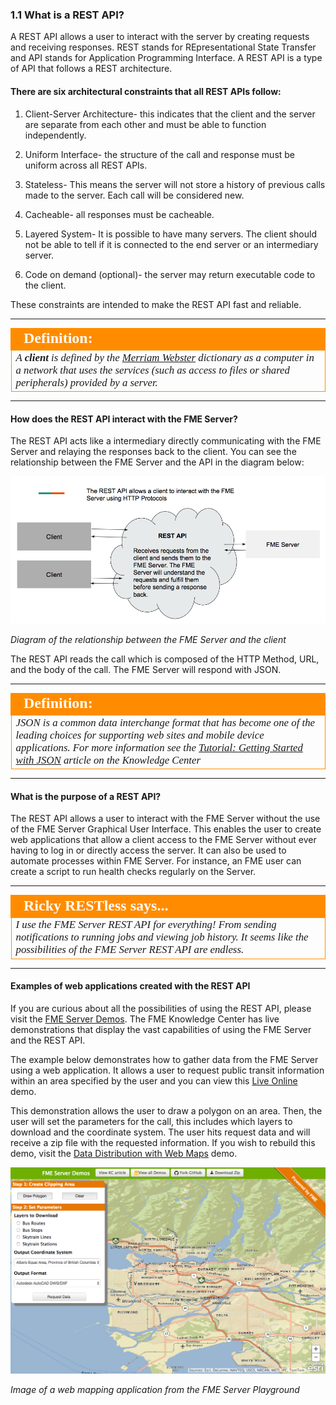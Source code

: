 ### 1.1 What is a REST API?

A REST API allows a user to interact with the server by creating
requests and receiving responses. REST stands for REpresentational State
Transfer and API stands for Application Programming Interface. A REST
API is a type of API that follows a REST architecture.

#### There are six architectural constraints that all REST APIs follow:

1.  Client-Server Architecture- this indicates that the client and the server are separate from each other and must be able to function independently.

2.  Uniform Interface- the structure of the call and response must be
uniform across all REST APIs.

3.  Stateless- This means the server will not store a history of previous calls made to the server. Each call will be considered new.

4.  Cacheable- all responses must be cacheable.

5.  Layered System- It is possible to have many servers. The client should not be able to tell if it is connected to the end server or an intermediary server.

6.  Code on demand (optional)- the server may return executable code to the client.

These constraints are intended to make the REST API fast and reliable.

---

<!--Tip Section-->

<table style="border-spacing: 0px">
<tr>
<td style="vertical-align:middle;background-color:darkorange;border: 2px solid darkorange">
<i class="fa fa-info-circle fa-lg fa-pull-left fa-fw" style="color:white;padding-right: 12px;vertical-align:text-top"></i>
<span style="color:white;font-size:x-large;font-weight: bold;font-family:serif">Definition: </span>
</td>
</tr>

<tr>
<td style="border: 1px solid darkorange">
<span style="font-family:serif; font-style:italic; font-size:larger">
A <b>client</b> is defined by the <a href=”https://www.merriam-webster.com/dictionary/client>Merriam Webster</a> dictionary as a computer in a network that uses the services (such as access to files or shared peripherals) provided by a server.
</span>
</td>
</tr>
</table>

---

#### How does the REST API interact with the FME Server?

The REST API acts like a intermediary directly communicating with the FME
Server and relaying the responses back to the client. You can see the
relationship between the FME Server and the API in the diagram below:

![](./Images/image1.1.1.REST.png)

*Diagram of the relationship between the FME Server and the
client*

The REST API reads the call which is composed of the HTTP Method, URL, and
the body of the call. The FME Server will respond with JSON.

---

<!--Definition Section-->

<table style="border-spacing: 0px">
<tr>
<td style="vertical-align:middle;background-color:darkorange;border: 2px solid darkorange">
<i class="fa fa-info-circle fa-lg fa-pull-left fa-fw" style="color:white;padding-right: 12px;vertical-align:text-top"></i>
<span style="color:white;font-size:x-large;font-weight: bold;font-family:serif">Definition:</span>
</td>
</tr>

<tr>
<td style="border: 1px solid darkorange">
<span style="font-family:serif; font-style:italic; font-size:larger">
JSON is a common data interchange format that has become one of the leading choices for supporting web sites and mobile device applications. For more information see the <a href=”https://knowledge.safe.com/articles/39188/tutorial-getting-started-with-json.html>Tutorial: Getting Started with JSON</a> article on the Knowledge Center

</span>
</td>
</tr>
</table>

---


#### What is the purpose of a REST API?

The REST API allows a user to interact with the FME Server without the
use of the FME Server Graphical User Interface. This enables the user to
create web applications that allow a client access to the FME Server
without ever having to log in or directly access the server. It can also
be used to automate processes within FME Server. For instance, an FME
user can create a script to run health checks regularly on the Server.

---

<table style="border-spacing: 0px">
<tr>
<td style="vertical-align:middle;background-color:darkorange;border: 2px solid darkorange">
<i class="fa fa-quote-left fa-lg fa-pull-left fa-fw" style="color:white;padding-right: 12px;vertical-align:text-top"></i>
<span style="color:white;font-size:x-large;font-weight: bold;font-family:serif">Ricky RESTless says...</span>
</td>
</tr>

<tr>
<td style="border: 1px solid darkorange">
<span style="font-family:serif; font-style:italic; font-size:larger">
I use the FME Server REST API for everything! From sending notifications to running jobs and viewing job history. It seems like the possibilities of the FME Server REST API are endless.
</span>
</td>
</tr>
</table>

---

#### Examples of web applications created with the REST API

If you are curious about all the possibilities of using the REST API,
please visit the
[FME Server Demos](https://knowledge.safe.com/page/demos).
The FME Knowledge Center has live demonstrations that display the vast
capabilities of using the FME Server and the REST API.

The example below demonstrates how to gather data from the FME Server
using a web application. It allows a user to request
public transit information within an area specified by the user and you
can view this
[Live Online](http://demos.fmeserver.com/datadistribution-webmap/index.html?map=arcgis) demo.

This demonstration allows the user to draw a polygon on an area. Then,
the user will set the parameters for the call, this includes which
layers to download and the coordinate system. The user hits request data
and will receive a zip file with the requested information. If you wish to rebuild this demo, visit the [Data Distribution with Web Maps](https://knowledge.safe.com/articles/1117/data-distribution-with-web-maps.html) demo.

![](./Images/image1.1.2.WebApp.png)

*Image of a web mapping application from the FME Server
Playground*
